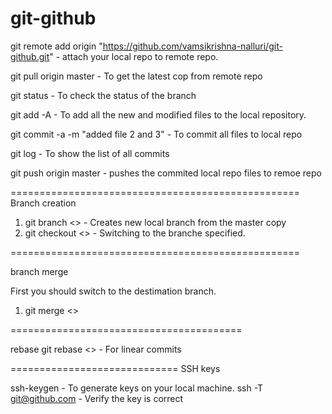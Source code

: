# git-github


git remote add origin "https://github.com/vamsikrishna-nalluri/git-github.git" - attach your local repo to remote repo.

git pull origin master - To get the latest cop from remote repo

git status - To check the status of the branch

git add -A - To add all the new and modified files to the local repository.

git commit -a -m "added file 2 and 3" - To commit all files to local repo

git log - To show the list of all commits

git push origin master - pushes the commited local repo files to remoe repo

==================================================
Branch creation

1. git branch <<name>> - Creates new local branch from the master copy
2. git checkout <<name>> - Switching to the branche specified.


==================================================

branch merge

First you should switch to the destimation branch.

1. git merge <<name of the branch to merge>>


========================================

rebase
git rebase <<branchname>> - For linear commits

=============================
SSH keys 

ssh-keygen              - To generate keys on your local machine.
ssh -T git@github.com   - Verify the key is correct




